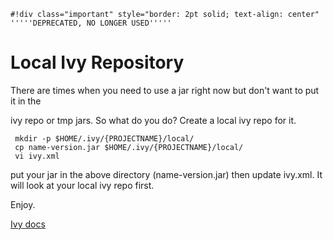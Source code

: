 
    #!div class="important" style="border: 2pt solid; text-align: center" 
    '''''DEPRECATED, NO LONGER USED''''' 
# Local Ivy Repository

There are times when you need to use a jar right now but don't want to put it in the 

ivy repo or tmp jars.  So what do you do?  Create a local ivy repo for it.


     mkdir -p $HOME/.ivy/{PROJECTNAME}/local/
     cp name-version.jar $HOME/.ivy/{PROJECTNAME}/local/
     vi ivy.xml

put your jar in the above directory (name-version.jar) then update ivy.xml.
It will look at your local ivy repo first.

Enjoy.

[Ivy docs](http://www.jaya.free.fr/ivy/doc/tutorial/defaultconf.html)